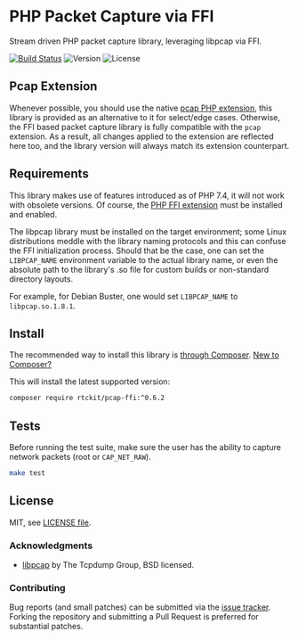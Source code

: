 # PHP Packet Capture via FFI

Stream driven PHP packet capture library, leveraging libpcap via FFI.

[![Build Status](https://travis-ci.com/rtckit/php-pcap-ffi.svg?branch=master)](https://travis-ci.com/rtckit/php-pcap-ffi) ![Version](https://img.shields.io/badge/version-v0.6.2-green) ![License](https://img.shields.io/badge/license-MIT-blue)

## Pcap Extension

Whenever possible, you should use the native [pcap PHP extension](https://github.com/rtckit/php-pcap-ext), this library is provided as an alternative to it for select/edge cases. Otherwise, the FFI based packet capture library is fully compatible with the `pcap` extension. As a result, all changes applied to the extension are reflected here too, and the library version will always match its extension counterpart.

## Requirements

This library makes use of features introduced as of PHP 7.4, it will not work with obsolete versions. Of course, the [PHP FFI extension](https://www.php.net/manual/en/book.ffi.php) must be installed and enabled.

The libpcap library must be installed on the target environment; some Linux distributions meddle with the library naming protocols and this can confuse the FFI initialization process. Should that be the case, one can set the `LIBPCAP_NAME` environment variable to the actual library name, or even the absolute path to the library's .so file for custom builds or non-standard directory layouts.

For example, for Debian Buster, one would set `LIBPCAP_NAME` to `libpcap.so.1.8.1`.

## Install

The recommended way to install this library is [through Composer](https://getcomposer.org). [New to Composer?](https://getcomposer.org/doc/00-intro.md)

This will install the latest supported version:

```sh
composer require rtckit/pcap-ffi:^0.6.2
```

## Tests

Before running the test suite, make sure the user has the ability to capture network packets (root or `CAP_NET_RAW`).

```sh
make test
```

## License

MIT, see [LICENSE file](LICENSE).

### Acknowledgments

* [libpcap](https://github.com/the-tcpdump-group/libpcap) by The Tcpdump Group, BSD licensed.

### Contributing

Bug reports (and small patches) can be submitted via the [issue tracker](https://github.com/rtckit/php-pcap-ffi/issues). Forking the repository and submitting a Pull Request is preferred for substantial patches.
